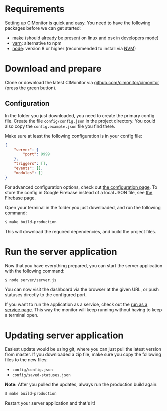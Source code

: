 # Requirements

Setting up CIMonitor is quick and easy. You need to have the following packages before we can get started:

-   [make](https://www.gnu.org/software/make/) (should already be present on linux and osx in developers mode)
-   [yarn](https://yarnpkg.com/): alternative to npm
-   [node](https://nodejs.org/en/download/): version 8 or higher (recommended
    to install via [NVM](https://github.com/creationix/nvm#installation))

# Download and prepare

Clone or download the latest CIMonitor via [github.com/cimonitor/cimonitor](https://github.com/cimonitor/cimonitor)
(press the green button).

## Configuration

In the folder you just downloaded, you need to create the primary config file. Create the file
`config/config.json` in the project directory. You could also copy the `config.example.json` file
you find there.

Make sure at least the following configuration is in your config file:

```json
{
    "server": {
        "port": 9999
    },
    "triggers": [],
    "events": [],
    "modules": []
}
```

For advanced configuration options, check out [the configuration page](configuration.md).
To store the config in Google Firebase instead of a local JSON file, see [the Firebase page](Firebase.md).

Open your terminal in the folder you just downloaded, and run the following command:

```sh
$ make build-production
```

This will download the required dependencies, and build the project files.

# Run the server application

Now that you have everything prepared, you can start the server application with the following command:

```sh
$ node server/server.js
```

You can now visit the dashboard via the browser at the given URL, or push statuses directly to the configured port.

If you want to run the application as a service, check out the [run as a service page](run-as-service.md). This way the
monitor will keep running without having to keep a terminal open.

# Updating server application

Easiest update would be using git, where you can just pull the latest version from master. If you downloaded a zip
file, make sure you copy the following files to the new files:

-   `config/config.json`
-   `config/saved-statuses.json`

**Note:** After you pulled the updates, always run the production build again:

```sh
$ make build-production
```

Restart your server application and that's it!
